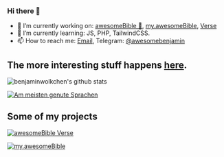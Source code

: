 ### Hi there 👋

- 🔭 I’m currently working on: [awesomeBible :blue_book:](https://awesomebible.de), [my.awesomeBible](https://github.com/awesomebible/my-united), [Verse](https://github.com/awesomebible/verse)
- 🌱 I’m currently learning: JS, PHP, TailwindCSS.
- 📫 How to reach me: [Email](mailto:benjamin@awesomebible.de), Telegram: [@awesomebenjamin](t.me/awesomebenjamin)

## The more interesting stuff happens [here](https://github.com/awesomebible/).

![benjaminwolkchen's github stats](https://github-readme-stats.vercel.app/api?username=benjaminwolkchen&hide=["issues"]&show_icons=true&theme=radical)

[![Am meisten genute Sprachen](https://github-readme-stats.vercel.app/api/top-langs/?username=benjaminwolkchen&theme=radical)](https://github.com/anuraghazra/github-readme-stats)

## Some of my projects

[![awesomeBible Verse](https://github-readme-stats.vercel.app/api/pin/?username=awesomebible&repo=verse&theme=radical)](https://github.com/awesomebible/verse)

[![my.awesomeBible](https://github-readme-stats.vercel.app/api/pin/?username=awesomebible&repo=my-united&theme=radical)](https://github.com/awesomebible/my-united)
